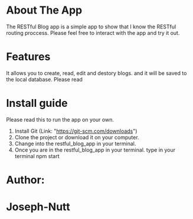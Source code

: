# About The App
The RESTful Blog app is a simple app to show that I know the RESTful routing proccess. Please feel free to interact with the app and try it out. 

# Features 
It allows you to create, read, edit and destory blogs. and it will be saved to the local database. Please read 

# Install guide 
Please read this to run the app on your own. 

1. Install Git (Link: "https://git-scm.com/downloads")
2. Clone the project or download it on your computer. 
3. Change into the restful_blog_app in your terminal. 
4. Once you are in the restful_blog_app in your terminal. type in your  terminal npm start 

# Author: 
# Joseph-Nutt